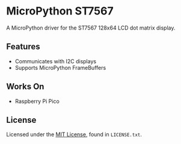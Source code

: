 # MicroPython ST7567
A MicroPython driver for the ST7567 128x64 LCD dot matrix display.

## Features
- Communicates with I2C displays
- Supports MicroPython FrameBuffers

## Works On
- Raspberry Pi Pico

## License
Licensed under the [MIT License](http://opensource.org/licenses/MIT), found in `LICENSE.txt`.
